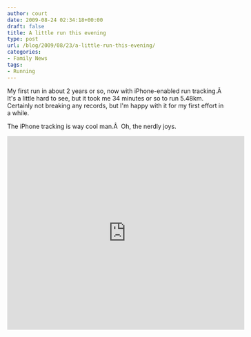 ```yaml
---
author: court
date: 2009-08-24 02:34:18+00:00
draft: false
title: A little run this evening
type: post
url: /blog/2009/08/23/a-little-run-this-evening/
categories:
- Family News
tags:
- Running
---
```


My first run in about 2 years or so, now with iPhone-enabled run tracking.Â  It's a little hard to see, but it took me 34 minutes or so to run 5.48km.  Certainly not breaking any records, but I'm happy with it for my first effort in a while.  

The iPhone tracking is way cool man.Â  Oh, the nerdly joys.

<iframe src="http://js.mapmyfitness.com/embed/blogview.html?r=71c34b14b045f76196ff580b9aa9ebeb&u=m&t=route" width="550px" frameborder="0" height="450px">[iMapMyFitness Aug 23, 2009 10:13 PM](http://www.mapmyfitness.com/run/canada/on/ottawa/649125108002987087)  
[Find more Runs in Ottawa, Ontario](http://www.mapmyfitness.com/find-run/canada/on/ottawa)</iframe>
